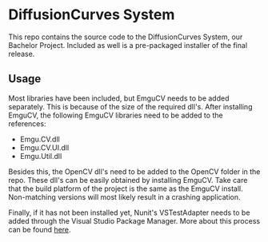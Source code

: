 # DiffusionCurves System
This repo contains the source code to the DiffusionCurves System, our Bachelor Project. Included as well is a pre-packaged installer of the final release.

## Usage
Most libraries have been included, but EmguCV needs to be added separately. This is because of the size of the required dll's. After installing EmguCV, the following EmguCV libraries need to be added to the references:

* Emgu.CV.dll
* Emgu.CV.UI.dll
* Emgu.Util.dll

Besides this, the OpenCV dll's need to be added to the OpenCV folder in the repo. These dll's can be easily obtained by installing EmguCV.
Take care that the build platform of the project is the same as the EmguCV install. Non-matching versions will most likely result in a crashing application.

Finally, if it has not been installed yet, Nunit's VSTestAdapter needs to be added through the Visual Studio Package Manager. More about this process can be found [here](http://nunit.org/index.php?p=vsTestAdapter&r=2.6.2).
